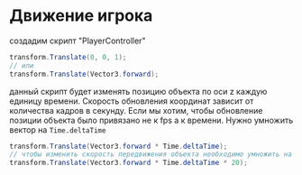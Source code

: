 # Движение игрока

создадим скрипт "PlayerController"
```c#
transform.Translate(0, 0, 1);
// или
transform.Translate(Vector3.forward);
```
данный скрипт будет изменять позицию объекта по оси z каждую единицу времени. Скорость обновления координат зависит от количества кадров в секунду.
Если мы хотим, чтобы обновление позиции объекта было привязано не к fps а к времени. Нужно умножить вектор на `Time.deltaTime`
```c#
transform.Translate(Vector3.forward * Time.deltaTime);
// чтобы изменить скорость передвижения объекта необходимо умножить на скорость
transform.Translate(Vector3.forward * Time.deltaTime * 20);
```
